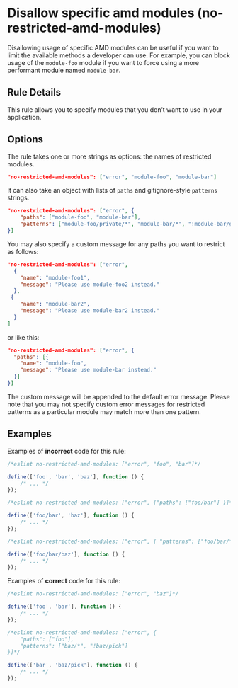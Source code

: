 # Disallow specific amd modules (no-restricted-amd-modules)

Disallowing usage of specific AMD modules can be useful if you want to limit the available methods a developer can use. For example, you can block usage of the `module-foo` module if you want to force using a more performant module named `module-bar`.

## Rule Details

This rule allows you to specify modules that you don’t want to use in your application.

## Options

The rule takes one or more strings as options: the names of restricted modules.

```json
"no-restricted-amd-modules": ["error", "module-foo", "module-bar"]
```

It can also take an object with lists of `paths` and gitignore-style `patterns` strings.

```json
"no-restricted-amd-modules": ["error", {
    "paths": ["module-foo", "module-bar"],
    "patterns": ["module-foo/private/*", "module-bar/*", "!module-bar/good"]
}]
```

You may also specify a custom message for any paths you want to restrict as follows:

```json
"no-restricted-amd-modules": ["error",
  {
    "name": "module-foo1",
    "message": "Please use module-foo2 instead."
  },
 {
    "name": "module-bar2",
    "message": "Please use module-bar2 instead."
  }
]
```

or like this:

```json
"no-restricted-amd-modules": ["error", {
  "paths": [{
    "name": "module-foo",
    "message": "Please use module-bar instead."
  }]
}]
```

The custom message will be appended to the default error message. Please note that you may not specify custom error messages for restricted patterns as a particular module may match more than one pattern.


## Examples

Examples of **incorrect** code for this rule:

```js
/*eslint no-restricted-amd-modules: ["error", "foo", "bar"]*/

define(['foo', 'bar', 'baz'], function () {
    /* ... */
});
```

```js
/*eslint no-restricted-amd-modules: ["error", {"paths": ["foo/bar"] }]*/

define(['foo/bar', 'baz'], function () {
    /* ... */
});
```

```js
/*eslint no-restricted-amd-modules: ["error", { "patterns": ["foo/bar/*"] }]*/

define(['foo/bar/baz'], function () {
    /* ... */
});
```

Examples of **correct** code for this rule:

```js
/*eslint no-restricted-amd-modules: ["error", "baz"]*/

define(['foo', 'bar'], function () {
    /* ... */
});
```

```js
/*eslint no-restricted-amd-modules: ["error", {
    "paths": ["foo"],
    "patterns": ["baz/*", "!baz/pick"]
}]*/

define(['bar', 'baz/pick'], function () {
    /* ... */
});
```
